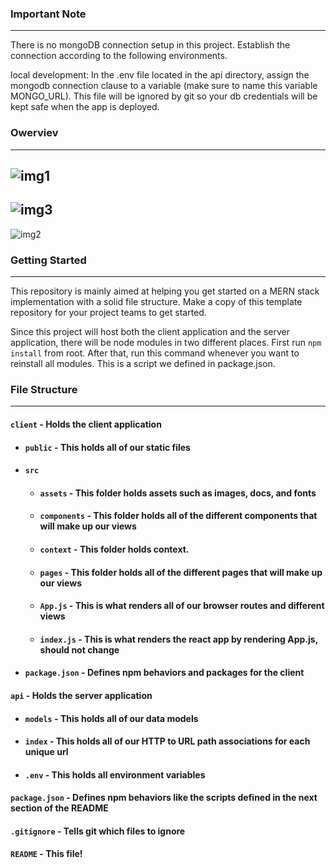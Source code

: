 ### Important Note
---

There is no mongoDB connection setup in this project. Establish the connection according to the following environments.

local development: In the .env file located in the api directory, assign the mongodb connection clause to a variable (make sure to name this variable MONGO_URL). This file will be ignored by git so your db credentials will be kept safe when the app is deployed.


### Owerviev
---
![img1](https://github.com/fatmaaeren/booking-app/assets/124514606/febfe622-22a6-4c9b-9b02-24a3e67f5d3a)
---
![img3](https://github.com/fatmaaeren/booking-app/assets/124514606/a5932672-8e1b-4e5a-9e86-0cd0e95d370c)
---
![img2](https://github.com/fatmaaeren/booking-app/assets/124514606/faeb45ba-2e1f-4383-846f-c272b536298a)

### Getting Started
---

This repository is mainly aimed at helping you get started on a MERN stack implementation with a solid file structure. Make a copy of this template repository for your project teams to get started.

Since this project will host both the client application and the server application, there will be node modules in two different places. First run ```npm install```  from root. After that, run this command whenever you want to reinstall all modules. This is a script we defined in package.json.

### File Structure
---

#### `client` - Holds the client application
- #### `public` - This holds all of our static files
- #### `src`
    - #### `assets` - This folder holds assets such as images, docs, and fonts
    - #### `components` - This folder holds all of the different components that will make up our views
    - #### `context` - This folder holds context.
    -  #### `pages` - This folder holds all of the different pages that will make up our views
    - #### `App.js` - This is what renders all of our browser routes and different views
    - #### `index.js` - This is what renders the react app by rendering App.js, should not change
- #### `package.json` - Defines npm behaviors and packages for the client
#### `api` - Holds the server application
- #### `models` - This holds all of our data models
- #### `index` - This holds all of our HTTP to URL path associations for each unique url
- #### `.env` - This holds all environment variables
#### `package.json` - Defines npm behaviors like the scripts defined in the next section of the README
#### `.gitignore` - Tells git which files to ignore
#### `README` - This file!
